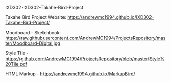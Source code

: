 IXD302-IXD302-Takahe-Bird-Project

Takahe Bird Project Website: https://andrewmc1994.github.io/IXD302-Takahe-Bird-Project/

Moodboard - Sketchbook: https://raw.githubusercontent.com/AndrewMC1994/ProjectsRepository/master/Moodboard-Digital.jpg 

Style Tile - https://github.com/AndrewMC1994/ProjectsRepository/blob/master/Style%20Tile.pdf

HTML Markup - https://andrewmc1994.github.io/MarkupBird/ 
